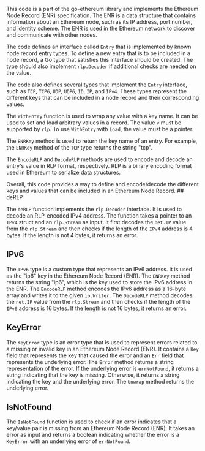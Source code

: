 This code is a part of the go-ethereum library and implements the Ethereum Node Record (ENR) specification. The ENR is a data structure that contains information about an Ethereum node, such as its IP address, port number, and identity scheme. The ENR is used in the Ethereum network to discover and communicate with other nodes.

The code defines an interface called `Entry` that is implemented by known node record entry types. To define a new entry that is to be included in a node record, a Go type that satisfies this interface should be created. The type should also implement `rlp.Decoder` if additional checks are needed on the value.

The code also defines several types that implement the `Entry` interface, such as `TCP`, `TCP6`, `UDP`, `UDP6`, `ID`, `IP`, and `IPv4`. These types represent the different keys that can be included in a node record and their corresponding values.

The `WithEntry` function is used to wrap any value with a key name. It can be used to set and load arbitrary values in a record. The value `v` must be supported by `rlp`. To use `WithEntry` with `Load`, the value must be a pointer.

The `ENRKey` method is used to return the key name of an entry. For example, the `ENRKey` method of the `TCP` type returns the string "tcp".

The `EncodeRLP` and `DecodeRLP` methods are used to encode and decode an entry's value in RLP format, respectively. RLP is a binary encoding format used in Ethereum to serialize data structures.

Overall, this code provides a way to define and encode/decode the different keys and values that can be included in an Ethereum Node Record. ## deRLP

The `deRLP` function implements the `rlp.Decoder` interface. It is used to decode an RLP-encoded IPv4 address. The function takes a pointer to an `IPv4` struct and an `rlp.Stream` as input. It first decodes the `net.IP` value from the `rlp.Stream` and then checks if the length of the `IPv4` address is 4 bytes. If the length is not 4 bytes, it returns an error.

## IPv6

The `IPv6` type is a custom type that represents an IPv6 address. It is used as the "ip6" key in the Ethereum Node Record (ENR). The `ENRKey` method returns the string "ip6", which is the key used to store the IPv6 address in the ENR. The `EncodeRLP` method encodes the IPv6 address as a 16-byte array and writes it to the given `io.Writer`. The `DecodeRLP` method decodes the `net.IP` value from the `rlp.Stream` and then checks if the length of the `IPv6` address is 16 bytes. If the length is not 16 bytes, it returns an error.

## KeyError

The `KeyError` type is an error type that is used to represent errors related to a missing or invalid key in an Ethereum Node Record (ENR). It contains a `Key` field that represents the key that caused the error and an `Err` field that represents the underlying error. The `Error` method returns a string representation of the error. If the underlying error is `errNotFound`, it returns a string indicating that the key is missing. Otherwise, it returns a string indicating the key and the underlying error. The `Unwrap` method returns the underlying error.

## IsNotFound

The `IsNotFound` function is used to check if an error indicates that a key/value pair is missing from an Ethereum Node Record (ENR). It takes an error as input and returns a boolean indicating whether the error is a `KeyError` with an underlying error of `errNotFound`.